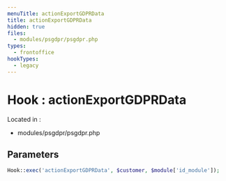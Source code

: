 ```yaml
---
menuTitle: actionExportGDPRData
title: actionExportGDPRData
hidden: true
files:
  - modules/psgdpr/psgdpr.php
types:
  - frontoffice
hookTypes:
  - legacy
---
```


# Hook : actionExportGDPRData

Located in :

  - modules/psgdpr/psgdpr.php

## Parameters

```php
Hook::exec('actionExportGDPRData', $customer, $module['id_module']);
```